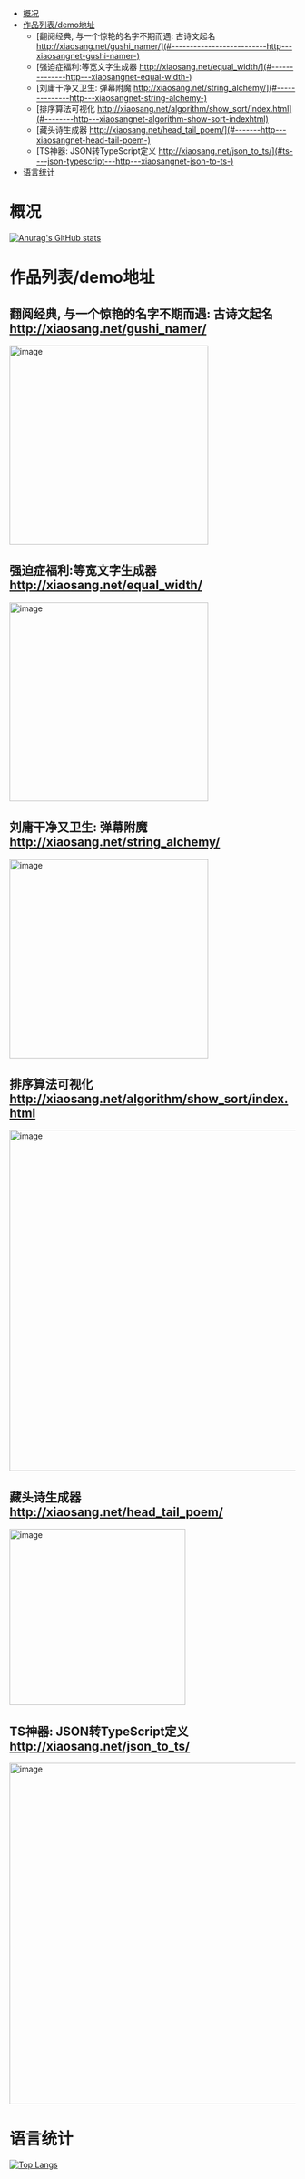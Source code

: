 
- [概况](#--)
- [作品列表/demo地址](#-----demo--)
  * [翻阅经典, 与一个惊艳的名字不期而遇: 古诗文起名 http://xiaosang.net/gushi_namer/](#--------------------------http---xiaosangnet-gushi-namer-)
  * [强迫症福利:等宽文字生成器 http://xiaosang.net/equal_width/](#--------------http---xiaosangnet-equal-width-)
  * [刘庸干净又卫生: 弹幕附魔 http://xiaosang.net/string_alchemy/](#--------------http---xiaosangnet-string-alchemy-)
  * [排序算法可视化 http://xiaosang.net/algorithm/show_sort/index.html](#--------http---xiaosangnet-algorithm-show-sort-indexhtml)
  * [藏头诗生成器 http://xiaosang.net/head_tail_poem/](#-------http---xiaosangnet-head-tail-poem-)
  * [TS神器: JSON转TypeScript定义 http://xiaosang.net/json_to_ts/](#ts----json-typescript---http---xiaosangnet-json-to-ts-)
- [语言统计](#----)


# 概况
[![Anurag's GitHub stats](https://github-readme-stats.vercel.app/api?username=holynova)](https://github.com/anuraghazra/github-readme-stats)




# 作品列表/demo地址
## 翻阅经典, 与一个惊艳的名字不期而遇: 古诗文起名 http://xiaosang.net/gushi_namer/

<img width="350" alt="image" src="https://user-images.githubusercontent.com/8215783/158734298-a4066c81-0bb4-4a0f-8368-e6f338ccadb1.png">


## 强迫症福利:等宽文字生成器 http://xiaosang.net/equal_width/

<img width="350" alt="image" src="https://user-images.githubusercontent.com/8215783/158734207-674ca43d-0a5e-451d-99d6-5f54f6c36478.png">

## 刘庸干净又卫生: 弹幕附魔 http://xiaosang.net/string_alchemy/

<img width="350" alt="image" src="https://user-images.githubusercontent.com/8215783/158734137-4ce17d65-a1d3-42d3-ba37-d8b530096bbd.png">

## 排序算法可视化 http://xiaosang.net/algorithm/show_sort/index.html

<img width="600" alt="image" src="https://user-images.githubusercontent.com/8215783/158734723-f9b5d51d-4c9f-436e-a496-4c0bdaab3373.png">

## 藏头诗生成器 http://xiaosang.net/head_tail_poem/

<img width="310" alt="image" src="https://user-images.githubusercontent.com/8215783/158734587-0994c997-48c3-42b0-a1ba-f83a0f378c03.png">

## TS神器: JSON转TypeScript定义 http://xiaosang.net/json_to_ts/

<img width="600" alt="image" src="https://user-images.githubusercontent.com/8215783/158735061-68370963-27d9-40e2-a364-4c64dd85b2a1.png">


# 语言统计
[![Top Langs](https://github-readme-stats.vercel.app/api/top-langs/?username=holynova)](https://github.com/anuraghazra/github-readme-stats)


<!--
**holynova/holynova** is a ✨ _special_ ✨ repository because its `README.md` (this file) appears on your GitHub profile.

Here are some ideas to get you started:

- 🔭 I’m currently working on ...
- 🌱 I’m currently learning ...
- 👯 I’m looking to collaborate on ...
- 🤔 I’m looking for help with ...
- 💬 Ask me about ...
- 📫 How to reach me: ...
- 😄 Pronouns: ...
- ⚡ Fun fact: ...
-->
